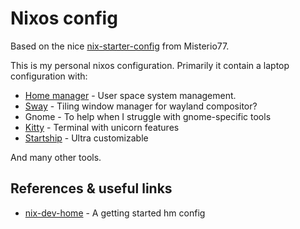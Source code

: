 # Nixos config


Based on the nice [nix-starter-config](https://github.com/Misterio77/nix-starter-configs) from Misterio77.

This is my personal nixos configuration. Primarily it contain a laptop configuration with:

- [Home manager](https://github.com/nix-community/home-manager) - User space system management.
- [Sway](https://swaywm.org/) - Tiling window manager for wayland compositor?
- Gnome - To help when I struggle with gnome-specific tools
- [Kitty](https://sw.kovidgoyal.net/kitty/) - Terminal with unicorn features
- [Startship](https://starship.rs/) - Ultra customizable

And many other tools.

## References & useful links

- [nix-dev-home](https://github.com/juspay/nix-dev-home) - A getting started hm config 
